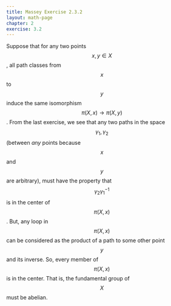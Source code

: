 ```yaml
---
title: Massey Exercise 2.3.2
layout: math-page
chapter: 2
exercise: 3.2
---
```



Suppose that for any two points $$x,y \in X$$, all path classes from $$x$$ to $$y$$ induce the same isomorphism $$\pi(X,x) \rightarrow \pi(X,y)$$.
From the last exercise, we see that any two paths in the space $$\gamma_1, \gamma_2$$ (between *any* points because $$x$$ and $$y$$ are arbitrary), must have the property that $$\gamma_2 \gamma_1^{-1}$$ is in the center of $$\pi(X,x)$$.
But, any loop in $$\pi(X,x)$$ can be considered as the product of a path to some other point $$y$$ and its inverse.
So, every member of $$\pi(X,x)$$ is in the center.
That is, the fundamental group of $$X$$ must be abelian.
